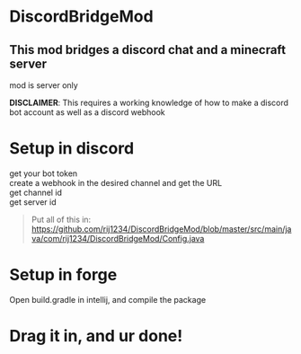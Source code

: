 # DiscordBridgeMod
## This mod bridges a discord chat and a minecraft server
mod is server only

**DISCLAIMER**: This requires a working knowledge of how to make a discord bot account as well as a discord webhook

# Setup in discord
get your bot token<br />
create a webhook in the desired channel and get the URL<br />
get channel id<br />
get server id<br />
> Put all of this in: https://github.com/rij1234/DiscordBridgeMod/blob/master/src/main/java/com/rij1234/DiscordBridgeMod/Config.java


# Setup in forge
Open build.gradle in intellij, and compile the package

# Drag it in, and ur done!
